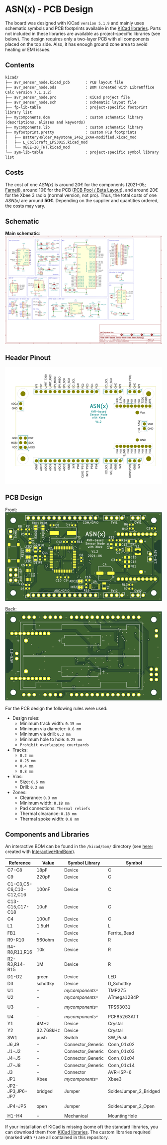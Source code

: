 # ASN(x) - PCB Design

The board was designed with KiCad `version 5.1.9` and mainly uses schematic symbols and PCB footprints available in the [KiCad libraries](https://kicad.org/libraries/download/).
Parts not included in these libraries are available as project-specific libraries (see below).
The design requires only a two-layer PCB with all components placed on the top side.
Also, it has enough ground zone area to avoid heating or EMI issues.


## Contents

```
kicad/
├── avr_sensor_node.kicad_pcb       : PCB layout file
├── avr_sensor_node.ods             : BOM (created with LibreOffice Calc version 7.1.1.2)
├── avr_sensor_node.pro             : KiCad project file
├── avr_sensor_node.sch             : schematic layout file
├── fp-lib-table                    : project-specific footprint library list
├── mycomponents.dcm                : custom schematic library (descriptions, aliases and keywords)
├── mycomponents.lib                : custom schematic library
├── myfootprint.pretty              : custom PCB footprints
│   ├── BatteryHolder_Keystone_2462_2xAA-modified.kicad_mod
│   ├── L_Coilcraft_LPS3015.kicad_mod
│   └── XBEE-20_THT.kicad_mod
└── sym-lib-table                   : project-specific symbol library list
```


## Costs

The cost of one *ASN(x)* is around 20€ for the components (2021-05; [Farnell](https://www.farnell.com/)), around 10€ for the PCB ([PCB Pool / Beta Layout](https://eu.beta-layout.com/pcb/)), and around 20€ for the Xbee 3 radio (normal version, not pro).
Thus, the total costs of one *ASN(x)* are around **50€**.
Depending on the supplier and quantities ordered, the costs may vary.


## Schematic

**Main schematic**:  
![Main Schematic (/media/schematic/avr_sensor_node.svg)](../media/schematic/avr_sensor_node.svg)


## Header Pinout
 
![PCB header pinout (/media/pcb/avr_sensor_node-pinout.svg)](../media/pcb/avr_sensor_node-pinout.svg)


## PCB Design

Front:  
![PCB front (/media/pcb/avr_sensor_node-front.png)](../media/pcb/avr_sensor_node-front.png)

Back:  
![PCB back (/media/pcb/avr_sensor_node-back.png)](../media/pcb/avr_sensor_node-back.png)

For the PCB design the following rules were used:
* Design rules:
    * Minimum track width: `0.15 mm`
    * Minimum via diameter: `0.6 mm`
    * Minimum via drill: `0.3 mm`
    * Minimum hole to hole: `0.25 mm`
    * `Prohibit overlapping courtyards`
* Tracks:
    * `0.2 mm`
    * `0.25 mm`
    * `0.4 mm`
    * `0.8 mm`
* Vias:
    * Size: `0.6 mm`
    * Drill: `0.3 mm`
* Zones:
    * Clearance: `0.3 mm`
    * Minimum width: `0.18 mm`
    * Pad connections: `Thermal reliefs`
    * Thermal clearance: `0.18 mm`
    * Thermal spoke width: `0.8 mm`


## Components and Libraries

An interactive BOM can be found in the `/kicad/bom/` directory (see [here](../kicad/bom/avr_sensor_node.html); created with [InteractiveHtmlBom](https://github.com/openscopeproject/InteractiveHtmlBom)).

| Reference | Value | Symbol Library | Symbol | Footprint Library | Footprint | Dist. |
|-----------|-------|----------------|--------|-------------------|-----------|---------|
| C7-C8     | 18pF  | Device         | C      | Capacitor_SMD     | C_0603_1608Metric | [Farnell](https://at.farnell.com/kemet/c0603c180k5ractu/kondensator-18pf-50v-10-x7r-0603/dp/2821151) |
| C9        | 220pF | Device         | C      | Capacitor_SMD     | C_0603_1608Metric | [Farnell](https://at.farnell.com/wurth-elektronik/885012206055/kondensator-220pf-25v-10-x7r-0603/dp/2812352) |
| C1-C3,C5-C6,C10-C12,C16  | 100nF | Device | C      | Capacitor_SMD     | C_0603_1608Metric | [Farnell](https://at.farnell.com/kemet/c0603c104m5ractu/kondensator-0-1-f-50v-20-x7r-0603/dp/2581046) |
| C13-C15,C17-C18   | 10uF  | Device         | C      | Capacitor_SMD     | C_0805_2012Metric | [Farnell](https://at.farnell.com/murata/grm21br71a106ka73l/kondensator-10-f-10v-10-x7r-0805/dp/2611944) |
| C4        | 100uF | Device         | C      | Capacitor_SMD     | CP_Elec_6.3x7.7   | [Farnell](https://at.farnell.com/kemet/edk107m016a9gaa/kondensator-100-f-16v-radial-smd/dp/2068653) |
| L1        | 1.5uH | Device         | L      | *myfootprint*`*`  | L_Coilcraft_LPS3015 | [Farnell](https://at.farnell.com/coilcraft/lps3015-152mrb/induktivit-t-1-5uh-20-1-3a-gesch/dp/2408018?st=1.5) |
| FB1       | -     | Device   | Ferrite_Bead | Inductor_SMD      | L_0805_2012Metric | [Farnell](https://at.farnell.com/laird/mi0805k400r-10/ferritperle-2012-100mhz-40r/dp/2292459) |
| R9-R10    | 560ohm | Device        | R      | Resistor_SMD      | R_0603_1608Metric | [Farnell](https://at.farnell.com/yageo/ac0603fr-07560rl/dickschichtwiderstand-560r-1-0/dp/3495281) |
| R4-R8,R11,R16 | 10k | Device        | R      | Resistor_SMD      | R_0603_1608Metric | [Farnell](https://at.farnell.com/yageo/ac0603fr-0710kl/dickschichtwiderstand-10k-1-0/dp/3495224) |
| R2-R3,R14-R15 | 1M  | Device         | R      | Resistor_SMD      | R_0603_1608Metric | [Farnell](https://at.farnell.com/yageo/rc0603fr-071ml/dickschichtwiderstand-1m-1-0-1w/dp/9238840) |
| D1-D2     | green | Device         | LED    | LED_SMD           | LED_0805_2012Metric | [Farnell](https://at.farnell.com/kingbright/kp-2012lsgc/led-gr-n-0-8mcd-568nm-smd/dp/2463991) |
| D3        | schottky | Device  | D_Schottky | Diode_SMD         | D_SOD-123         | [Farnell](https://at.farnell.com/stmicroelectronics/stps0520z/schottky-diode-2a-20v-smd/dp/1467545) |
| U1        | -     | *mycomponents*`*` | TMP275 | Package_SO | VSSOP-8_3.0x3.0mm_P0.65mm | [Farnell](https://at.farnell.com/texas-instruments/tmp275aidgkr/temperature-sensor-0-0625deg-c/dp/3009081) |
| U2        | -     | *mycomponents*`*` | ATmega1284P | Package_QFP | TQFP-44_10x10mm_P0.8mm | [Farnell](https://at.farnell.com/microchip/atmega1284p-au/mcu-8bit-avr-128k-flash-44tqfp/dp/1715480) |
| U3        | -     | *mycomponents*`*` | TPS63031 | Package_SON | VSON-10-1EP_3x3mm_P0.5mm_EP1.2x2mm_ThermalVias | [Farnell](https://at.farnell.com/texas-instruments/tps63031dskr/dc-dc-conv-buck-boost-2-4mhz-vson/dp/3122997) |
| U4        | -     | *mycomponents*`*` | PCF85263ATT | Package_SO | TSSOP-8_3x3mm_P0.65mm | [Farnell](https://at.farnell.com/nxp/pcf85263att-aj/echtzeituhr-5-5v-i2c-tssop-8/dp/2775936) |
| Y1        | 4MHz  | Device         | Crystal | Crystal          | Crystal_SMD_HC49-SD | [Farnell](https://at.farnell.com/txc/9c-4-000maaj-t/xtal-4-000mhz-18pf-smd-hc-49s/dp/1842332) |
| Y2        | 32.768kHz  | Device         | Crystal | Crystal          | Crystal_SMD_3215-2Pin_3.2x1.5mm | [Farnell](https://at.farnell.com/abracon/abs07-lr-32-768khz-6-1-t/quarz-32-768khz-6pf-3-2mm-x-1/dp/2849465) |
| SW1       | push  | Switch         | SW_Push | Button_Switch_SMD | SW_SPST_PTS645   | [Farnell](https://at.farnell.com/c-k-components/pts645sm43smtr92lfs/taster-spst-0-05a-12vdc-smd-4/dp/2320087) |
| J6,J9     | - | Connector_Generic | Conn_01x02 | Connector_PinHeader_2.54mm | PinHeader_1x02_P2.54mm_Vertical | [Farnell](https://at.farnell.com/wurth-elektronik/61304011121/stiftleiste-2-54mm-tht-vertikal/dp/2356175) |
| J1-J2     | - | Connector_Generic | Conn_01x03 | Connector_PinHeader_2.54mm | PinHeader_1x03_P2.54mm_Vertical | [Farnell](https://at.farnell.com/wurth-elektronik/61304011121/stiftleiste-2-54mm-tht-vertikal/dp/2356175) |
| J4-J5     | - | Connector_Generic | Conn_01x04 | Connector_PinHeader_2.54mm | PinHeader_1x04_P2.54mm_Vertical | [Farnell](https://at.farnell.com/wurth-elektronik/61304011121/stiftleiste-2-54mm-tht-vertikal/dp/2356175) |
| J7-J8     | - | Connector_Generic | Conn_01x14 | Connector_PinHeader_2.54mm | PinHeader_1x14_P2.54mm_Vertical | [Farnell](https://at.farnell.com/wurth-elektronik/61304011121/stiftleiste-2-54mm-tht-vertikal/dp/2356175) |
| J3        | - | Connector | AVR-ISP-6 | Connector_PinHeader_2.54mm | PinHeader_2x03_P2.54mm_Vertical | [Farnell](https://at.farnell.com/wurth-elektronik/61304021121/stiftleiste-2-54mm-tht-vertikal/dp/2356148) |
| JP1       | Xbee | *mycomponents*`*` | Xbee3 | *myfootprint*`*` | XBEE-20_THT       | [Farnell](https://at.farnell.com/te-connectivity/1-2314878-0/buchsenleiste-10pos-1-reihe-2mm/dp/3289695) |
| JP2-JP3,JP6-JP7 | bridged | Jumper | SolderJumper_2_Bridged | Jumper | SolderJumper-2_P1.3mm_Bridged_RoundedPad1.0x1.5mm | - |
| JP4-JP5   | open | Jumper | SolderJumper_2_Open | Jumper | SolderJumper-2_P1.3mm_Open_RoundedPad1.0x1.5mm | - |
| H1-H4     | - | Mechanical | MountingHole  | MountingHole | MountingHole_2.7mm_M2.5 | - |


If your installation of KiCad is missing (some of) the standard libraries, you can download them from [KiCad libraries](https://kicad.org/libraries/download/).
The custom libraries required (marked with `*`) are all contained in this repository.
